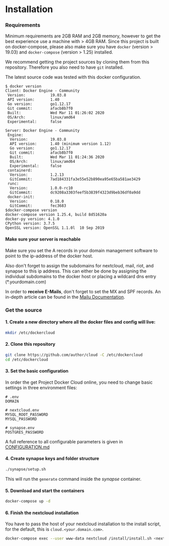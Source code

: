 Installation
============

### Requirements

Minimum requirements are 2GB RAM and 2GB memory, however to get the best experience use a machine with > 4GB RAM. 
Since this project is built on docker-compose, please also make sure you have `docker` (version > 19.03) and `docker-compose` (version > 1.25) installed.

We recommend getting the project sources by cloning them from this repository. Therefore you also need to have `git` installed.


The latest source code was tested with this docker configuration.
```
$ docker version
Client: Docker Engine - Community
 Version:           19.03.8
 API version:       1.40
 Go version:        go1.12.17
 Git commit:        afacb8b7f0
 Built:             Wed Mar 11 01:26:02 2020
 OS/Arch:           linux/amd64
 Experimental:      false

Server: Docker Engine - Community
 Engine:
  Version:          19.03.8
  API version:      1.40 (minimum version 1.12)
  Go version:       go1.12.17
  Git commit:       afacb8b7f0
  Built:            Wed Mar 11 01:24:36 2020
  OS/Arch:          linux/amd64
  Experimental:     false
 containerd:
  Version:          1.2.13
  GitCommit:        7ad184331fa3e55e52b890ea95e65ba581ae3429
 runc:
  Version:          1.0.0-rc10
  GitCommit:        dc9208a3303feef5b3839f4323d9beb36df0a9dd
 docker-init:
  Version:          0.18.0
  GitCommit:        fec3683
$docker-compose version
docker-compose version 1.25.4, build 8d51620a
docker-py version: 4.1.0
CPython version: 3.7.5
OpenSSL version: OpenSSL 1.1.0l  10 Sep 2019
```

#### Make sure your server is reachable
Make sure you set the A records in your domain management software to point to the ip-address of the docker host. 

Also don't forget to assign the subdomains for nextcloud, mail, riot, and synapse to this ip address. This can either be done by assigning the individual subdomains to the docker host or placing a wildcard dns entry (\*.yourdomain.com)

In order to **receive E-Mails**, don't forget to set the MX and SPF records. An in-depth article can be found in the [Mailu Documentation](https://mailu.io/master/dns.html).



### Get the source

#### 1. Create a new directory where all the docker files and config will live:

```bash
mkdir /etc/dockercloud
```

#### 2. Clone this repository 

```bash
git clone https://github.com/author/cloud -C /etc/dockercloud
cd /etc/dockercloud
```

#### 3. Set the basic configuration

In order the get Project Docker Cloud online, you need to change basic settings in three environment files:

```env
# .env
DOMAIN

# nextcloud.env
MYSQL_ROOT_PASSWORD
MYSQL_PASSWORD

# synapse.env
POSTGRES_PASSWORD
```

A full reference to all configurable parameters is given in [CONFIGURATION.md](CONFIGURATION.md)

#### 4. Create synapse keys and folder structure

```bash
./synapse/setup.sh
```

This will run the `generate` command inside the *synapse* container.


#### 5. Download and start the containers

```bash
docker-compose up -d
```

#### 6. Finish the nextcloud installation
You have to pass the host of your nextcloud installation to the install script, for the default, this 
is `cloud.<your.domain.com>`.


```bash
docker-compose exec --user www-data nextcloud /install/install.sh <nextcloud-admin-password> <host>
```
